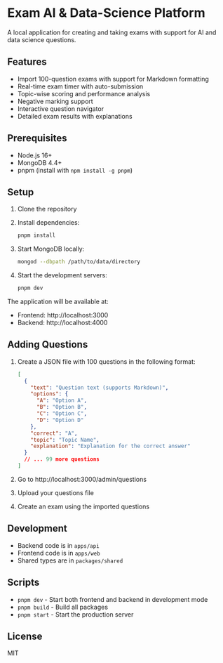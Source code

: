 # Exam AI & Data-Science Platform

A local application for creating and taking exams with support for AI and data science questions.

## Features

- Import 100-question exams with support for Markdown formatting
- Real-time exam timer with auto-submission
- Topic-wise scoring and performance analysis
- Negative marking support
- Interactive question navigator
- Detailed exam results with explanations

## Prerequisites

- Node.js 16+
- MongoDB 4.4+
- pnpm (install with `npm install -g pnpm`)

## Setup

1. Clone the repository
2. Install dependencies:

   ```bash
   pnpm install
   ```

3. Start MongoDB locally:

   ```bash
   mongod --dbpath /path/to/data/directory
   ```

4. Start the development servers:
   ```bash
   pnpm dev
   ```

The application will be available at:

- Frontend: http://localhost:3000
- Backend: http://localhost:4000

## Adding Questions

1. Create a JSON file with 100 questions in the following format:

   ```json
   [
     {
       "text": "Question text (supports Markdown)",
       "options": {
         "A": "Option A",
         "B": "Option B",
         "C": "Option C",
         "D": "Option D"
       },
       "correct": "A",
       "topic": "Topic Name",
       "explanation": "Explanation for the correct answer"
     }
     // ... 99 more questions
   ]
   ```

2. Go to http://localhost:3000/admin/questions
3. Upload your questions file
4. Create an exam using the imported questions

## Development

- Backend code is in `apps/api`
- Frontend code is in `apps/web`
- Shared types are in `packages/shared`

## Scripts

- `pnpm dev` - Start both frontend and backend in development mode
- `pnpm build` - Build all packages
- `pnpm start` - Start the production server

## License

MIT
